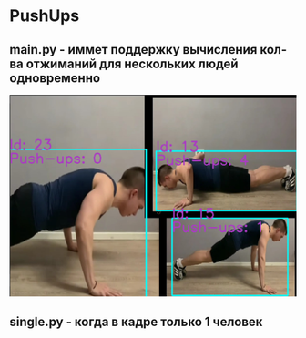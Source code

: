 # PushUps

## main.py - иммет поддержку вычисления кол-ва отжиманий для нескольких людей одновременно
![test](https://github.com/kosty-karmanov/PushUps/blob/main/photo.jpg?raw=true)


## single.py - когда в кадре только 1 человек
